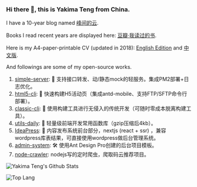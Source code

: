 ### Hi there 👋, this is Yakima Teng from China.

I have a 10-year blog named [峰间的云](https://www.orzzone.com).

Books I read recent years are displayed here: [豆瓣·我读过的书](https://book.douban.com/people/cleveryun/collect?sort=time&start=0&filter=all&mode=list&tags_sort=count).

Here is my A4-paper-printable CV (updated in 2018): [English Edition](https://www.orzzone.com/projects/html5-cli/htmls/cv/index_en.html) and [中文版](https://www.orzzone.com/projects/html5-cli/htmls/cv/index_cn.html).

And followings are some of my open-source works.

1. [simple-server](https://github.com/Yakima-Teng/simple-server): 🤠 支持接口转发、动/静态mock的轻服务。集成PM2部署+日志优化。
2. [html5-cli](https://github.com/Yakima-Teng/html5-cli): 💩 快速构建H5活动页（集成antd-mobile、支持FTP/SFTP命令行部署）。
3. [classic-cli](https://github.com/Yakima-Teng/classic-cli): 🚀 使用构建工具进行无侵入的传统开发（可随时零成本脱离构建工具）。
4. [utils-daily](https://github.com/Yakima-Teng/utils-daily): 🚦 轻量级前端开发常用函数库（gzip压缩后4kb）。
5. [IdeaPress](https://github.com/Yakima-Teng/IdeaPress): 🐢 内容发布系统前台部分，nextjs (react + ssr) ，兼容wordpress库表结果，可直接使用wordpress做后台管理系统。
6. [admin-system](https://github.com/Yakima-Teng/admin-system): 🛠 使用Ant Design Pro创建的后台项目模板。
7. [node-crawler](https://github.com/Yakima-Teng/node-crawler): nodejs写的定时爬虫，爬取码云推荐项目。

![Yakima Teng's Github Stats](https://github-readme-stats.vercel.app/api?username=Yakima-Teng&count_private=true&show_icons=true&title_color=fff&icon_color=79ff97&text_color=9f9f9f&bg_color=151515&hide=[%22contribs%22])

![Top Lang](https://github-readme-stats.vercel.app/api/top-langs/?username=Yakima-Teng&layout=compact)

<!--
**Yakima-Teng/Yakima-Teng** is a ✨ _special_ ✨ repository because its `README.md` (this file) appears on your GitHub profile.

Here are some ideas to get you started:

- 🔭 I’m currently working on ...
- 🌱 I’m currently learning ...
- 👯 I’m looking to collaborate on ...
- 🤔 I’m looking for help with ...
- 💬 Ask me about ...
- 📫 How to reach me: ...
- 😄 Pronouns: ...
- ⚡ Fun fact: ...
-->
